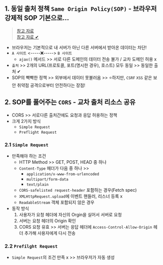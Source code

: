 ## 1. 동일 출처 정책 `Same Origin Policy(SOP)` - 브라우저 강제적 SOP 기본으로...
> [참고 자료](https://developer.mozilla.org/ko/docs/Web/Security/Same-origin_policy) <br>
> [참고 자료 ✔](https://yoo11052.tistory.com/139)
- 브라우저는 기본적으로 내 서버가 아닌 다른 서버에서 받아온 데이터는 차단!
- `A 사이트` <-----❌-----> `B 사이트`   
  - `ajax()` 메서드 >> 서로 다른 도메인의 데이터 전송 불가 / 교차 도메인 허용 x
- `출처` >> 2개의 URL(프로토콜, 포트(명시한 경우), 호스트) 모두 동일 >> 동일한 출처 ✔
- SOP의 빡빡한 정책 >> 외부에서 데이터 못불러옴 >> ⭐하지만, `CSRF` `XSS` 같은 보안 취약점 공격으로부터 안전하다는 장점!


## 2. SOP를 풀어주는 `CORS` - 교차 출처 리소스 공유
- CORS >> 서로다른 출처간에도 요청과 응답 허용하는 정책
- 크게 2가지 방식
  - `Simple Request`
  - `Preflight Request`
### 2.1 `Simple Request`
- 만족해야 하는 조건
  - HTTP Method >> GET, POST, HEAD 중 하나
  - `Content-Type` 헤더가 다음 중 하나 >> 
    -  `application/x-www-from-urlencoded` 
    -  `multipart/form-data` 
    -  `text/plain`
  - `CORS-safelisted request-header` 포함하는 경우(Fetch spec)
  - `XMLHttpRequest.upload`에 이벤트 핸들러, 리스너 등록 x
  - `ReadableStream` 객체 포함되지 않은 경우
- 동작 방식
  1. 사용자가 요청 헤더에 자신의 Orgin을 실어서 서버로 요청
  2. 서버는 요청 헤더의 Origin 확인
  3. CORS 요청 유효 >> 서버는 응답 헤더에 `Access-Control-Allow-Origin` 헤더 추가해 사용자에게 다시 전송

### 2.2 `Prefilght Request`
- `Simple Request`의 조건 만족 x >> 브라우저가 자동 생성
